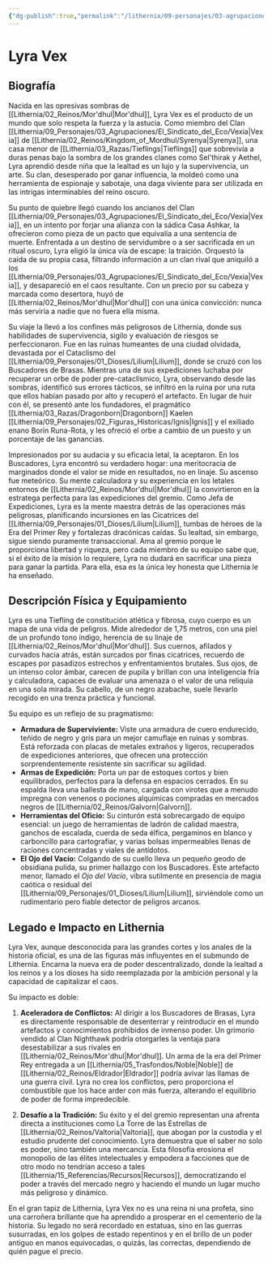 ```yaml
---
{"dg-publish":true,"permalink":"/lithernia/09-personajes/03-agrupaciones/los-buscadores-de-brasas/lyra-vex/","tags":["lithernia","personajes","Gremio","buscador_de_brasas","mor_dhul"]}
---
```


# Lyra Vex

## Biografía

Nacida en las opresivas sombras de [[Lithernia/02_Reinos/Mor'dhul\|Mor'dhul]], Lyra Vex es el producto de un mundo que solo respeta la fuerza y la astucia. Como miembro del Clan [[Lithernia/09_Personajes/03_Agrupaciones/El_Sindicato_del_Eco/Vexia\|Vexia]] de [[Lithernia/02_Reinos/Kingdom_of_Mordhul/Syrenya\|Syrenya]], una casa menor de [[Lithernia/03_Razas/Tieflings\|Tieflings]] que sobrevivía a duras penas bajo la sombra de los grandes clanes como Sel'thirak y Aethel, Lyra aprendió desde niña que la lealtad es un lujo y la supervivencia, un arte. Su clan, desesperado por ganar influencia, la moldeó como una herramienta de espionaje y sabotaje, una daga viviente para ser utilizada en las intrigas interminables del reino oscuro.

Su punto de quiebre llegó cuando los ancianos del Clan [[Lithernia/09_Personajes/03_Agrupaciones/El_Sindicato_del_Eco/Vexia\|Vexia]], en un intento por forjar una alianza con la sádica Casa Ashkar, la ofrecieron como pieza de un pacto que equivalía a una sentencia de muerte. Enfrentada a un destino de servidumbre o a ser sacrificada en un ritual oscuro, Lyra eligió la única vía de escape: la traición. Orquestó la caída de su propia casa, filtrando información a un clan rival que aniquiló a los [[Lithernia/09_Personajes/03_Agrupaciones/El_Sindicato_del_Eco/Vexia\|Vexia]], y desapareció en el caos resultante. Con un precio por su cabeza y marcada como desertora, huyó de [[Lithernia/02_Reinos/Mor'dhul\|Mor'dhul]] con una única convicción: nunca más serviría a nadie que no fuera ella misma.

Su viaje la llevó a los confines más peligrosos de Lithernia, donde sus habilidades de supervivencia, sigilo y evaluación de riesgos se perfeccionaron. Fue en las ruinas humeantes de una ciudad olvidada, devastada por el Cataclismo del [[Lithernia/09_Personajes/01_Dioses/Lilium\|Lilium]], donde se cruzó con los Buscadores de Brasas. Mientras una de sus expediciones luchaba por recuperar un orbe de poder pre-cataclísmico, Lyra, observando desde las sombras, identificó sus errores tácticos, se infiltró en la ruina por una ruta que ellos habían pasado por alto y recuperó el artefacto. En lugar de huir con él, se presentó ante los fundadores, el pragmático [[Lithernia/03_Razas/Dragonborn\|Dragonborn]] Kaelen [[Lithernia/09_Personajes/02_Figuras_Historicas/Ignis\|Ignis]] y el exiliado enano Borin Runa-Rota, y les ofreció el orbe a cambio de un puesto y un porcentaje de las ganancias.

Impresionados por su audacia y su eficacia letal, la aceptaron. En los Buscadores, Lyra encontró su verdadero hogar: una meritocracia de marginados donde el valor se mide en resultados, no en linaje. Su ascenso fue meteórico. Su mente calculadora y su experiencia en los letales entornos de [[Lithernia/02_Reinos/Mor'dhul\|Mor'dhul]] la convirtieron en la estratega perfecta para las expediciones del gremio. Como Jefa de Expediciones, Lyra es la mente maestra detrás de las operaciones más peligrosas, planificando incursiones en las Cicatrices del [[Lithernia/09_Personajes/01_Dioses/Lilium\|Lilium]], tumbas de héroes de la Era del Primer Rey y fortalezas dracónicas caídas. Su lealtad, sin embargo, sigue siendo puramente transaccional. Ama al gremio porque le proporciona libertad y riqueza, pero cada miembro de su equipo sabe que, si el éxito de la misión lo requiere, Lyra no dudará en sacrificar una pieza para ganar la partida. Para ella, esa es la única ley honesta que Lithernia le ha enseñado.

## Descripción Física y Equipamiento

Lyra es una Tiefling de constitución atlética y fibrosa, cuyo cuerpo es un mapa de una vida de peligros. Mide alrededor de 1,75 metros, con una piel de un profundo tono índigo, herencia de su linaje de [[Lithernia/02_Reinos/Mor'dhul\|Mor'dhul]]. Sus cuernos, afilados y curvados hacia atrás, están surcados por finas cicatrices, recuerdo de escapes por pasadizos estrechos y enfrentamientos brutales. Sus ojos, de un intenso color ámbar, carecen de pupila y brillan con una inteligencia fría y calculadora, capaces de evaluar una amenaza o el valor de una reliquia en una sola mirada. Su cabello, de un negro azabache, suele llevarlo recogido en una trenza práctica y funcional.

Su equipo es un reflejo de su pragmatismo:

*   **Armadura de Superviviente:** Viste una armadura de cuero endurecido, teñido de negro y gris para un mejor camuflaje en ruinas y sombras. Está reforzada con placas de metales extraños y ligeros, recuperados de expediciones anteriores, que ofrecen una protección sorprendentemente resistente sin sacrificar su agilidad.
*   **Armas de Expedición:** Porta un par de estoques cortos y bien equilibrados, perfectos para la defensa en espacios cerrados. En su espalda lleva una ballesta de mano, cargada con virotes que a menudo impregna con venenos o pociones alquímicas compradas en mercados negros de [[Lithernia/02_Reinos/Galvorn\|Galvorn]].
*   **Herramientas del Oficio:** Su cinturón está sobrecargado de equipo esencial: un juego de herramientas de ladrón de calidad maestra, ganchos de escalada, cuerda de seda élfica, pergaminos en blanco y carboncillo para cartografiar, y varias bolsas impermeables llenas de raciones concentradas y viales de antídotos.
*   **El Ojo del Vacío:** Colgando de su cuello lleva un pequeño geodo de obsidiana pulida, su primer hallazgo con los Buscadores. Este artefacto menor, llamado el *Ojo del Vacío*, vibra sutilmente en presencia de magia caótica o residual del [[Lithernia/09_Personajes/01_Dioses/Lilium\|Lilium]], sirviéndole como un rudimentario pero fiable detector de peligros arcanos.

## Legado e Impacto en Lithernia

Lyra Vex, aunque desconocida para las grandes cortes y los anales de la historia oficial, es una de las figuras más influyentes en el submundo de Lithernia. Encarna la nueva era de poder descentralizado, donde la lealtad a los reinos y a los dioses ha sido reemplazada por la ambición personal y la capacidad de capitalizar el caos.

Su impacto es doble:

1.  **Aceleradora de Conflictos:** Al dirigir a los Buscadores de Brasas, Lyra es directamente responsable de desenterrar y reintroducir en el mundo artefactos y conocimientos prohibidos de inmenso poder. Un grimorio vendido al Clan Nighthawk podría otorgarles la ventaja para desestabilizar a sus rivales en [[Lithernia/02_Reinos/Mor'dhul\|Mor'dhul]]. Un arma de la era del Primer Rey entregada a un [[Lithernia/05_Trasfondos/Noble\|Noble]] de [[Lithernia/02_Reinos/Eldrador\|Eldrador]] podría avivar las llamas de una guerra civil. Lyra no crea los conflictos, pero proporciona el combustible que los hace arder con más fuerza, alterando el equilibrio de poder de forma impredecible.

2.  **Desafío a la Tradición:** Su éxito y el del gremio representan una afrenta directa a instituciones como La Torre de las Estrellas de [[Lithernia/02_Reinos/Valtoria\|Valtoria]], que abogan por la custodia y el estudio prudente del conocimiento. Lyra demuestra que el saber no solo es poder, sino también una mercancía. Esta filosofía erosiona el monopolio de las élites intelectuales y empodera a facciones que de otro modo no tendrían acceso a tales [[Lithernia/15_Referencias/Recursos\|Recursos]], democratizando el poder a través del mercado negro y haciendo el mundo un lugar mucho más peligroso y dinámico.

En el gran tapiz de Lithernia, Lyra Vex no es una reina ni una profeta, sino una carroñera brillante que ha aprendido a prosperar en el cementerio de la historia. Su legado no será recordado en estatuas, sino en las guerras susurradas, en los golpes de estado repentinos y en el brillo de un poder antiguo en manos equivocadas, o quizás, las correctas, dependiendo de quién pague el precio.
